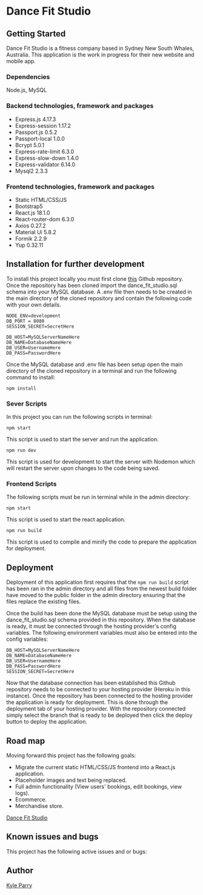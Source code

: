 # Dance Fit Studio

## Getting Started

Dance Fit Studio is a fitness company based in Sydney New South Whales, Australia. This application is the work in progress for their new website and mobile app.

### Dependencies

Node.js, MySQL

### Backend technologies, framework and packages

- Express.js 4.17.3
- Express-session 1.17.2
- Passport.js 0.5.2
- Passport-local 1.0.0
- Bcrypt 5.0.1
- Express-rate-limit 6.3.0
- Express-slow-down 1.4.0
- Express-validator 6.14.0
- Mysql2 2.3.3

### Frontend technologies, framework and packages

- Static HTML/CSS/JS
- Bootstrap5
- React.js 18.1.0
- React-router-dom 6.3.0
- Axios 0.27.2
- Material Ui 5.8.2
- Formik 2.2.9
- Yup 0.32.11

## Installation for further development

To install this project locally you must first clone [this](https://github.com/Kyle-Parry/project) Github repository.
Once the repository has been cloned import the dance_fit_studio.sql schema into your MySQL database.
A .env file then needs to be created in the main directory of the cloned repository and contain the following code with your own details.

```
NODE_ENV=development
DB_PORT = 8080
SESSION_SECRET=SecretHere

DB_HOST=MySQLServerNameHere
DB_NAME=DatabaseNameHere
DB_USER=UsernameHere
DB_PASS=PasswordHere
```

Once the MySQL database and .env file has been setup open the main directory of the cloned repository in a terminal and run the following command to install:

```
npm install
```

### Sever Scripts

In this project you can run the following scripts in terminal:

```
npm start
```

This script is used to start the server and run the application.

```
npm run dev
```

This script is used for development to start the server with Nodemon which will restart the server upon changes to the code being saved.

### Frontend Scripts

The following scripts must be run in terminal while in the admin directory:

```
npm start
```

This script is used to start the react application.

```
npm run build
```

This script is used to compile and minify the code to prepare the application for deployment.

## Deployment

Deployment of this application first requires that the `npm run build` script has been ran in the admin directory and all files from the newest build folder have moved to the public folder in the admin directory ensuring that the files replace the existing files.

Once the build has been done the MySQL database must be setup using the dance_fit_studio.sql schema provided in this repository. When the database is ready, it must be connected through the hosting provider's config variables. The following environment variables must also be entered into the config variables:

```
DB_HOST=MySQLServerNameHere
DB_NAME=DatabaseNameHere
DB_USER=UsernameHere
DB_PASS=PasswordHere
SESSION_SECRET=SecretHere
```

Now that the database connection has been established this Github repository needs to be connected to your hosting provider (Heroku in this instance). Once the repository has been connected to the hosting provider the application is ready for deployment. This is done through the deployment tab of your hosting provider. With the repository connected simply select the branch that is ready to be deployed then click the deploy button to deploy the application.

## Road map

Moving forward this project has the following goals:

- Migrate the current static HTML/CSS/JS frontend into a React.js application.
- Placeholder images and text being replaced.
- Full admin functionality (View users' bookings, edit bookings, view logs).
- Ecommerce.
- Merchandise store.

[Dance Fit Studio](https://trello.com/invite/b/nWSew7Ua/88c7118c3494b5ef1dda3f40f2b1f807/dance-fit-studio)

## Known issues and bugs

This project has the following active issues and or bugs:

## Author

[Kyle Parry](https://github.com/Kyle-Parry)
